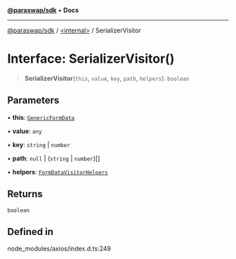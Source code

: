 [**@paraswap/sdk**](../../README.md) • **Docs**

***

[@paraswap/sdk](../../globals.md) / [\<internal\>](../README.md) / SerializerVisitor

# Interface: SerializerVisitor()

> **SerializerVisitor**(`this`, `value`, `key`, `path`, `helpers`): `boolean`

## Parameters

• **this**: [`GenericFormData`](GenericFormData.md)

• **value**: `any`

• **key**: `string` \| `number`

• **path**: `null` \| (`string` \| `number`)[]

• **helpers**: [`FormDataVisitorHelpers`](FormDataVisitorHelpers.md)

## Returns

`boolean`

## Defined in

node\_modules/axios/index.d.ts:249
